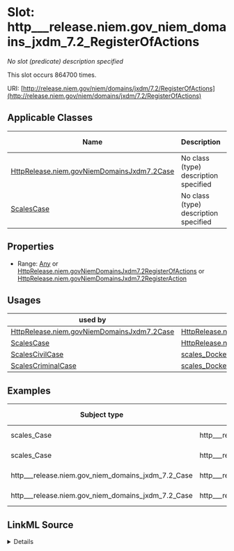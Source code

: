 

# Slot: http___release.niem.gov_niem_domains_jxdm_7.2_RegisterOfActions


_No slot (predicate) description specified_






This slot occurs 864700 times.


URI: [http://release.niem.gov/niem/domains/jxdm/7.2/RegisterOfActions](http://release.niem.gov/niem/domains/jxdm/7.2/RegisterOfActions)



<!-- no inheritance hierarchy -->





## Applicable Classes

| Name | Description | Modifies Slot |
| --- | --- | --- |
| [HttpRelease.niem.govNiemDomainsJxdm7.2Case](../classes/HttpRelease.niem.govNiemDomainsJxdm7.2Case.md) | No class (type) description specified |  yes  |
| [ScalesCase](../classes/ScalesCase.md) | No class (type) description specified |  yes  |







## Properties

* Range: [Any](../classes/Any.md)&nbsp;or&nbsp;<br />[HttpRelease.niem.govNiemDomainsJxdm7.2RegisterOfActions](../classes/HttpRelease.niem.govNiemDomainsJxdm7.2RegisterOfActions.md)&nbsp;or&nbsp;<br />[HttpRelease.niem.govNiemDomainsJxdm7.2RegisterAction](../classes/HttpRelease.niem.govNiemDomainsJxdm7.2RegisterAction.md)

## Usages

| used by | used in | type | used |
| ---  | --- | --- | --- |
| [HttpRelease.niem.govNiemDomainsJxdm7.2Case](../classes/HttpRelease.niem.govNiemDomainsJxdm7.2Case.md) | [HttpRelease.niem.govNiemDomainsJxdm7.2RegisterOfActions](../classes/HttpRelease.niem.govNiemDomainsJxdm7.2RegisterOfActions.md) | any_of[range] | [HttpRelease.niem.govNiemDomainsJxdm7.2RegisterOfActions](../classes/HttpRelease.niem.govNiemDomainsJxdm7.2RegisterOfActions.md) |
| [ScalesCase](../classes/ScalesCase.md) | [HttpRelease.niem.govNiemDomainsJxdm7.2RegisterOfActions](../classes/HttpRelease.niem.govNiemDomainsJxdm7.2RegisterOfActions.md) | any_of[range] | [HttpRelease.niem.govNiemDomainsJxdm7.2RegisterOfActions](../classes/HttpRelease.niem.govNiemDomainsJxdm7.2RegisterOfActions.md) |
| [ScalesCivilCase](../classes/ScalesCivilCase.md) | [scales_DocketTable](../slots/scales_DocketTable.md) | range | [HttpRelease.niem.govNiemDomainsJxdm7.2RegisterOfActions](../classes/HttpRelease.niem.govNiemDomainsJxdm7.2RegisterOfActions.md) |
| [ScalesCriminalCase](../classes/ScalesCriminalCase.md) | [scales_DocketTable](../slots/scales_DocketTable.md) | range | [HttpRelease.niem.govNiemDomainsJxdm7.2RegisterOfActions](../classes/HttpRelease.niem.govNiemDomainsJxdm7.2RegisterOfActions.md) |







## Examples

| Subject type | Object type | Example subject | Example object | Occurrences |
| --- | --- | --- | --- | --- |
| scales_Case | http___release.niem.gov_niem_domains_jxdm_7.2_RegisterOfActions | scales:CivilCase | scales:DocketTable/akd;;1:16-cv-00001 | 864700 |
| scales_Case | http___release.niem.gov_niem_domains_jxdm_7.2_RegisterAction | scales:CivilCase | scales:DocketTable/akd;;1:16-cv-00001 | 856743 |
| http___release.niem.gov_niem_domains_jxdm_7.2_Case | http___release.niem.gov_niem_domains_jxdm_7.2_RegisterOfActions | scales:CivilCase | scales:DocketTable/akd;;1:16-cv-00001 | 864700 |
| http___release.niem.gov_niem_domains_jxdm_7.2_Case | http___release.niem.gov_niem_domains_jxdm_7.2_RegisterAction | scales:CivilCase | scales:DocketTable/akd;;1:16-cv-00001 | 856743 |




## LinkML Source

<details>

```yaml
name: http___release.niem.gov_niem_domains_jxdm_7.2_RegisterOfActions
annotations:
  count:
    tag: count
    value: 864700
description: No slot (predicate) description specified
examples:
- object:
    example_object: scales:DocketTable/akd;;1:16-cv-00001
    example_object_type: http___release.niem.gov_niem_domains_jxdm_7.2_RegisterOfActions
    example_predicate: http://release.niem.gov/niem/domains/jxdm/7.2/RegisterOfActions
    example_subject: scales:CivilCase
    example_subject_type: scales_Case
- object:
    example_object: scales:DocketTable/akd;;1:16-cv-00001
    example_object_type: http___release.niem.gov_niem_domains_jxdm_7.2_RegisterAction
    example_predicate: http://release.niem.gov/niem/domains/jxdm/7.2/RegisterOfActions
    example_subject: scales:CivilCase
    example_subject_type: scales_Case
- object:
    example_object: scales:DocketTable/akd;;1:16-cv-00001
    example_object_type: http___release.niem.gov_niem_domains_jxdm_7.2_RegisterOfActions
    example_predicate: http://release.niem.gov/niem/domains/jxdm/7.2/RegisterOfActions
    example_subject: scales:CivilCase
    example_subject_type: http___release.niem.gov_niem_domains_jxdm_7.2_Case
- object:
    example_object: scales:DocketTable/akd;;1:16-cv-00001
    example_object_type: http___release.niem.gov_niem_domains_jxdm_7.2_RegisterAction
    example_predicate: http://release.niem.gov/niem/domains/jxdm/7.2/RegisterOfActions
    example_subject: scales:CivilCase
    example_subject_type: http___release.niem.gov_niem_domains_jxdm_7.2_Case
from_schema: scales-kg
rank: 1000
slot_uri: http://release.niem.gov/niem/domains/jxdm/7.2/RegisterOfActions
alias: http___release.niem.gov_niem_domains_jxdm_7.2_RegisterOfActions
domain_of:
- http___release.niem.gov_niem_domains_jxdm_7.2_Case
- scales_Case
range: Any
any_of:
- range: http___release.niem.gov_niem_domains_jxdm_7.2_RegisterOfActions
- range: http___release.niem.gov_niem_domains_jxdm_7.2_RegisterAction

```
</details>
